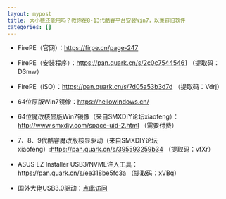 ```yaml
---
layout: mypost
title: 大小核还能用吗？教你在8-13代酷睿平台安装Win7，以兼容旧软件
categories: []
---
```


- FirePE（官网）：<https://firpe.cn/page-247>

- FirePE（安装程序）：<https://pan.quark.cn/s/2c0c75445461> （提取码：D3mw）

- FirePE（iSO）：<https://pan.quark.cn/s/7d05a53b3d7d> （提取码：Vdrj）

- 64位原版Win7镜像：<https://hellowindows.cn/>

- 64位魔改核显版Win7镜像（来自SMXDIY论坛xiaofeng）：<http://www.smxdiy.com/space-uid-2.html>  （需要付费）

- 7、8、9代酷睿魔改版核显驱动（来自SMXDIY论坛xiaofeng）:<https://pan.quark.cn/s/395593259b34> （提取码：vfXr）

- ASUS EZ Installer USB3/NVME注入工具：<https://pan.quark.cn/s/ee318be5fc3a> （提取码：xVBq）

- 国外大佬USB3.0驱动：[点此访问](https://winraid.level1techs.com/t/outdated-usb-3-0-3-1-drivers-original-and-modded/30871)